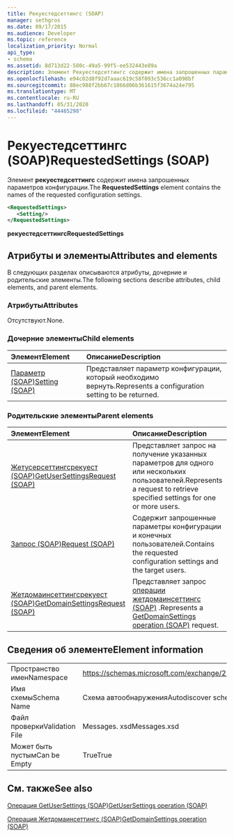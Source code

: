 ```yaml
---
title: Рекуестедсеттингс (SOAP)
manager: sethgros
ms.date: 09/17/2015
ms.audience: Developer
ms.topic: reference
localization_priority: Normal
api_type:
- schema
ms.assetid: 8d713d22-580c-49a5-99f5-ee532443e89a
description: Элемент Рекуестедсеттингс содержит имена запрошенных параметров конфигурации.
ms.openlocfilehash: e94c02d8f92d7aaac619c58f093c536cc1a098bf
ms.sourcegitcommit: 88ec988f2bb67c1866d06b361615f3674a24e795
ms.translationtype: MT
ms.contentlocale: ru-RU
ms.lasthandoff: 05/31/2020
ms.locfileid: "44465298"
---
```

# <a name="requestedsettings-soap"></a><span data-ttu-id="fa487-103">Рекуестедсеттингс (SOAP)</span><span class="sxs-lookup"><span data-stu-id="fa487-103">RequestedSettings (SOAP)</span></span>

<span data-ttu-id="fa487-104">Элемент **рекуестедсеттингс** содержит имена запрошенных параметров конфигурации.</span><span class="sxs-lookup"><span data-stu-id="fa487-104">The **RequestedSettings** element contains the names of the requested configuration settings.</span></span> 
  
```XML
<RequestedSettings>
   <Setting/>
</RequestedSettings>
```

 <span data-ttu-id="fa487-105">**рекуестедсеттингс**</span><span class="sxs-lookup"><span data-stu-id="fa487-105">**RequestedSettings**</span></span>
## <a name="attributes-and-elements"></a><span data-ttu-id="fa487-106">Атрибуты и элементы</span><span class="sxs-lookup"><span data-stu-id="fa487-106">Attributes and elements</span></span>

<span data-ttu-id="fa487-107">В следующих разделах описываются атрибуты, дочерние и родительские элементы.</span><span class="sxs-lookup"><span data-stu-id="fa487-107">The following sections describe attributes, child elements, and parent elements.</span></span>
  
### <a name="attributes"></a><span data-ttu-id="fa487-108">Атрибуты</span><span class="sxs-lookup"><span data-stu-id="fa487-108">Attributes</span></span>

<span data-ttu-id="fa487-109">Отсутствуют.</span><span class="sxs-lookup"><span data-stu-id="fa487-109">None.</span></span>
  
### <a name="child-elements"></a><span data-ttu-id="fa487-110">Дочерние элементы</span><span class="sxs-lookup"><span data-stu-id="fa487-110">Child elements</span></span>

|<span data-ttu-id="fa487-111">**Элемент**</span><span class="sxs-lookup"><span data-stu-id="fa487-111">**Element**</span></span>|<span data-ttu-id="fa487-112">**Описание**</span><span class="sxs-lookup"><span data-stu-id="fa487-112">**Description**</span></span>|
|:-----|:-----|
|[<span data-ttu-id="fa487-113">Параметр (SOAP)</span><span class="sxs-lookup"><span data-stu-id="fa487-113">Setting (SOAP)</span></span>](setting-soap.md) <br/> |<span data-ttu-id="fa487-114">Представляет параметр конфигурации, который необходимо вернуть.</span><span class="sxs-lookup"><span data-stu-id="fa487-114">Represents a configuration setting to be returned.</span></span>  <br/> |
   
### <a name="parent-elements"></a><span data-ttu-id="fa487-115">Родительские элементы</span><span class="sxs-lookup"><span data-stu-id="fa487-115">Parent elements</span></span>

|<span data-ttu-id="fa487-116">**Элемент**</span><span class="sxs-lookup"><span data-stu-id="fa487-116">**Element**</span></span>|<span data-ttu-id="fa487-117">**Описание**</span><span class="sxs-lookup"><span data-stu-id="fa487-117">**Description**</span></span>|
|:-----|:-----|
|[<span data-ttu-id="fa487-118">Жетусерсеттингсрекуест (SOAP)</span><span class="sxs-lookup"><span data-stu-id="fa487-118">GetUserSettingsRequest (SOAP)</span></span>](getusersettingsrequest-soap.md) <br/> |<span data-ttu-id="fa487-119">Представляет запрос на получение указанных параметров для одного или нескольких пользователей.</span><span class="sxs-lookup"><span data-stu-id="fa487-119">Represents a request to retrieve specified settings for one or more users.</span></span>  <br/> |
|[<span data-ttu-id="fa487-120">Запрос (SOAP)</span><span class="sxs-lookup"><span data-stu-id="fa487-120">Request (SOAP)</span></span>](request-soap.md) <br/> |<span data-ttu-id="fa487-121">Содержит запрошенные параметры конфигурации и конечных пользователей.</span><span class="sxs-lookup"><span data-stu-id="fa487-121">Contains the requested configuration settings and the target users.</span></span>  <br/> |
|[<span data-ttu-id="fa487-122">Жетдомаинсеттингсрекуест (SOAP)</span><span class="sxs-lookup"><span data-stu-id="fa487-122">GetDomainSettingsRequest (SOAP)</span></span>](getdomainsettingsrequest-soap.md) <br/> |<span data-ttu-id="fa487-123">Представляет запрос [операции жетдомаинсеттингс (SOAP)](getdomainsettings-operation-soap.md) .</span><span class="sxs-lookup"><span data-stu-id="fa487-123">Represents a [GetDomainSettings operation (SOAP)](getdomainsettings-operation-soap.md) request.</span></span>  <br/> |
   
## <a name="element-information"></a><span data-ttu-id="fa487-124">Сведения об элементе</span><span class="sxs-lookup"><span data-stu-id="fa487-124">Element information</span></span>

|||
|:-----|:-----|
|<span data-ttu-id="fa487-125">Пространство имен</span><span class="sxs-lookup"><span data-stu-id="fa487-125">Namespace</span></span>  <br/> |https://schemas.microsoft.com/exchange/2010/Autodiscover  <br/> |
|<span data-ttu-id="fa487-126">Имя схемы</span><span class="sxs-lookup"><span data-stu-id="fa487-126">Schema Name</span></span>  <br/> |<span data-ttu-id="fa487-127">Схема автообнаружения</span><span class="sxs-lookup"><span data-stu-id="fa487-127">Autodiscover schema</span></span>  <br/> |
|<span data-ttu-id="fa487-128">Файл проверки</span><span class="sxs-lookup"><span data-stu-id="fa487-128">Validation File</span></span>  <br/> |<span data-ttu-id="fa487-129">Messages. xsd</span><span class="sxs-lookup"><span data-stu-id="fa487-129">Messages.xsd</span></span>  <br/> |
|<span data-ttu-id="fa487-130">Может быть пустым</span><span class="sxs-lookup"><span data-stu-id="fa487-130">Can be Empty</span></span>  <br/> |<span data-ttu-id="fa487-131">True</span><span class="sxs-lookup"><span data-stu-id="fa487-131">True</span></span>  <br/> |
   
## <a name="see-also"></a><span data-ttu-id="fa487-132">См. также</span><span class="sxs-lookup"><span data-stu-id="fa487-132">See also</span></span>



[<span data-ttu-id="fa487-133">Операция GetUserSettings (SOAP)</span><span class="sxs-lookup"><span data-stu-id="fa487-133">GetUserSettings operation (SOAP)</span></span>](getusersettings-operation-soap.md)
  
[<span data-ttu-id="fa487-134">Операция Жетдомаинсеттингс (SOAP)</span><span class="sxs-lookup"><span data-stu-id="fa487-134">GetDomainSettings operation (SOAP)</span></span>](getdomainsettings-operation-soap.md)

